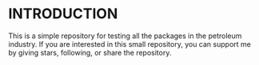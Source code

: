 # INTRODUCTION

This is a simple repository for testing all the packages in the petroleum industry. If you are interested in this small repository, you can support me by giving stars, following, or share the repository.